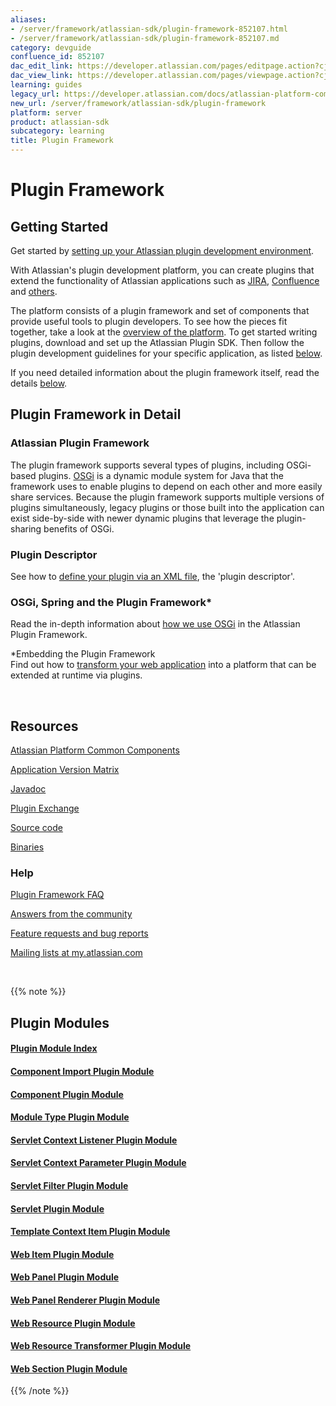 ```yaml
---
aliases:
- /server/framework/atlassian-sdk/plugin-framework-852107.html
- /server/framework/atlassian-sdk/plugin-framework-852107.md
category: devguide
confluence_id: 852107
dac_edit_link: https://developer.atlassian.com/pages/editpage.action?cjm=wozere&pageId=852107
dac_view_link: https://developer.atlassian.com/pages/viewpage.action?cjm=wozere&pageId=852107
learning: guides
legacy_url: https://developer.atlassian.com/docs/atlassian-platform-common-components/plugin-framework
new_url: /server/framework/atlassian-sdk/plugin-framework
platform: server
product: atlassian-sdk
subcategory: learning
title: Plugin Framework
---
```

# Plugin Framework

## Getting Started

Get started by [setting up your Atlassian plugin development environment](/server/framework/atlassian-sdk/set-up-the-atlassian-plugin-sdk-and-build-a-project).

With Atlassian's plugin development platform, you can create plugins that extend the functionality of Atlassian applications such as <a href="http://www.atlassian.com/software/jira/" class="external-link">JIRA</a>, <a href="http://www.atlassian.com/software/confluence/" class="external-link">Confluence</a> and <a href="http://www.atlassian.com" class="external-link">others</a>.

The platform consists of a plugin framework and set of components that provide useful tools to plugin developers. To see how the pieces fit together, take a look at the [overview of the platform](/server/framework/atlassian-sdk/atlassian-platform-common-components). To get started writing plugins, download and set up the Atlassian Plugin SDK. Then follow the plugin development guidelines for your specific application, as listed [below](#below).

If you need detailed information about the plugin framework itself, read the details [below](#below).

## Plugin Framework in Detail

### Atlassian Plugin Framework

The plugin framework supports several types of plugins, including OSGi-based plugins. <a href="http://www.osgi.org/" class="external-link">OSGi</a> is a dynamic module system for Java that the framework uses to enable plugins to depend on each other and more easily share services. Because the plugin framework supports multiple versions of plugins simultaneously, legacy plugins or those built into the application can exist side-by-side with newer dynamic plugins that leverage the plugin-sharing benefits of OSGi.

### Plugin Descriptor

See how to [define your plugin via an XML file](/server/framework/atlassian-sdk/configuring-the-plugin-descriptor), the 'plugin descriptor'.

### OSGi, Spring and the Plugin Framework\*

Read the in-depth information about [how we use OSGi](/server/framework/atlassian-sdk/852146.html) in the Atlassian Plugin Framework.

\*Embedding the Plugin Framework  
Find out how to [transform your web application](/server/framework/atlassian-sdk/embedding-the-plugin-framework) into a platform that can be extended at runtime via plugins.

 

## Resources

[Atlassian Platform Common Components](/server/framework/atlassian-sdk/atlassian-platform-common-components)

[Application Version Matrix](/server/framework/atlassian-sdk/plugin-framework-version-matrix)

<a href="http://docs.atlassian.com/" class="external-link">Javadoc</a>

<a href="http://plugins.atlassian.com/" class="external-link">Plugin Exchange</a>

<a href="https://bitbucket.org/atlassian/atlassian-plugins" class="external-link">Source code</a>

<a href="http://maven.atlassian.com/public/com/atlassian/plugins/" class="external-link">Binaries</a>

### Help

[Plugin Framework FAQ](/server/framework/atlassian-sdk/plugin-framework-faq)

<a href="https://answers.atlassian.com/" class="external-link">Answers from the community</a>

<a href="https://studio.atlassian.com/browse/PLUG" class="external-link">Feature requests and bug reports</a>

<a href="http://my.atlassian.com/" class="external-link">Mailing lists at my.atlassian.com</a>

 

{{% note %}}

## Plugin Modules

#### [Plugin Module Index](/server/framework/atlassian-sdk/plugin-module-index)

#### [Component Import Plugin Module](/server/framework/atlassian-sdk/component-import-plugin-module)

#### [Component Plugin Module](/server/framework/atlassian-sdk/component-plugin-module)

#### [Module Type Plugin Module](/server/framework/atlassian-sdk/module-type-plugin-module)

#### [Servlet Context Listener Plugin Module](/server/framework/atlassian-sdk/servlet-context-listener-plugin-module)

#### [Servlet Context Parameter Plugin Module](/server/framework/atlassian-sdk/servlet-context-parameter-plugin-module)

#### [Servlet Filter Plugin Module](/server/framework/atlassian-sdk/servlet-filter-plugin-module)

#### [Servlet Plugin Module](/server/framework/atlassian-sdk/servlet-plugin-module)

#### [Template Context Item Plugin Module](/server/framework/atlassian-sdk/template-context-item-plugin-module)

#### [Web Item Plugin Module](/server/framework/atlassian-sdk/web-item-plugin-module)

#### [Web Panel Plugin Module](/server/framework/atlassian-sdk/web-panel-plugin-module)

#### [Web Panel Renderer Plugin Module](/server/framework/atlassian-sdk/web-panel-renderer-plugin-module)

#### [Web Resource Plugin Module](/server/framework/atlassian-sdk/web-resource-plugin-module)

#### [Web Resource Transformer Plugin Module](/server/framework/atlassian-sdk/web-resource-transformer-plugin-module)

#### [Web Section Plugin Module](/server/framework/atlassian-sdk/web-section-plugin-module)

{{% /note %}}
































































































































































































































